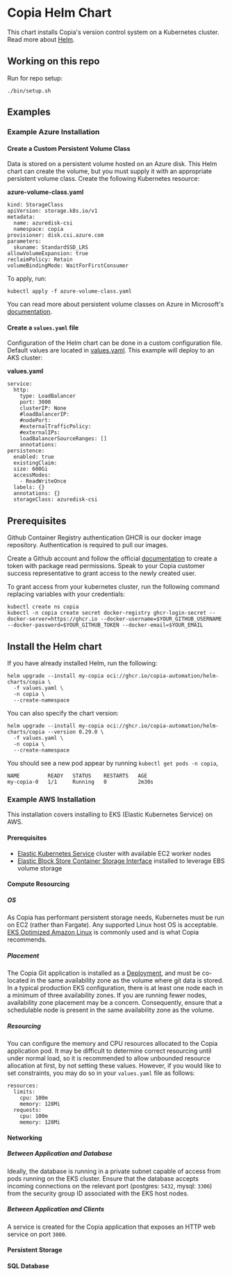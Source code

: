# Copia Helm Chart

This chart installs Copia's version control system on a Kubernetes cluster. Read more about [Helm](https://helm.sh/).

## Working on this repo

Run for repo setup:

```
./bin/setup.sh
```

## Examples

### Example Azure Installation

#### Create a Custom Persistent Volume Class

Data is stored on a persistent volume hosted on an Azure disk. This Helm chart can create the volume, but you must supply it with an appropriate persistent volume class. Create the following Kubernetes resource:

**azure-volume-class.yaml**

```
kind: StorageClass
apiVersion: storage.k8s.io/v1
metadata:
  name: azuredisk-csi
  namespace: copia
provisioner: disk.csi.azure.com
parameters:
  skuname: StandardSSD_LRS
allowVolumeExpansion: true
reclaimPolicy: Retain
volumeBindingMode: WaitForFirstConsumer
```

To apply, run:

```
kubectl apply -f azure-volume-class.yaml
```

You can read more about persistent volume classes on Azure in Microsoft's [documentation](https://docs.microsoft.com/en-us/azure/aks/azure-disk-csi#dynamically-create-azure-disk-pvs-by-using-the-built-in-storage-classes).

#### Create a `values.yaml` file

Configuration of the Helm chart can be done in a custom configuration file. Default values are located in [values.yaml](./values.yaml). This example will deploy to an AKS cluster:

**values.yaml**

```
service:
  http:
    type: LoadBalancer
    port: 3000
    clusterIP: None
    #loadBalancerIP:
    #nodePort:
    #externalTrafficPolicy:
    #externalIPs:
    loadBalancerSourceRanges: []
    annotations:
persistence:
  enabled: true
  existingClaim:
  size: 600Gi
  accessModes:
    - ReadWriteOnce
  labels: {}
  annotations: {}
  storageClass: azuredisk-csi
```

## Prerequisites

Github Container Registry authentication
GHCR is our docker image repository. Authentication is required to pull our images. 

Create a Github account and follow the official [documentation](https://docs.github.com/en/authentication/keeping-your-account-and-data-secure/managing-your-personal-access-tokens) to create a token with package read permissions. Speak to your Copia customer success representative to grant access to the newly created user.

To grant access from your kubernetes cluster, run the following command replacing variables with your credentials:

```
kubectl create ns copia
kubectl -n copia create secret docker-registry ghcr-login-secret --docker-server=https://ghcr.io --docker-username=$YOUR_GITHUB_USERNAME --docker-password=$YOUR_GITHUB_TOKEN --docker-email=$YOUR_EMAIL
```

## Install the Helm chart

If you have already installed Helm, run the following:

```
helm upgrade --install my-copia oci://ghcr.io/copia-automation/helm-charts/copia \
  -f values.yaml \
  -n copia \
  --create-namespace
```

You can also specify the chart version:
```
helm upgrade --install my-copia oci://ghcr.io/copia-automation/helm-charts/copia --version 0.29.0 \
  -f values.yaml \
  -n copia \
  --create-namespace
```

You should see a new pod appear by running `kubectl get pods -n copia`,

```
NAME         READY   STATUS    RESTARTS   AGE
my-copia-0   1/1     Running   0          2m30s
```

### Example AWS Installation

This installation covers installing to EKS (Elastic Kubernetes Service) on AWS.

#### Prerequisites

- [Elastic Kubernetes Service](https://aws.amazon.com/eks/) cluster with available EC2 worker nodes
- [Elastic Block Store Container Storage Interface](https://docs.aws.amazon.com/eks/latest/userguide/ebs-csi.html) installed to leverage EBS volume storage

#### Compute Resourcing

##### OS

As Copia has performant persistent storage needs, Kubernetes must be run on EC2 (rather than Fargate). Any supported Linux host OS is
acceptable. [EKS Optimized Amazon Linux](https://docs.aws.amazon.com/eks/latest/userguide/eks-optimized-ami.html) is commonly used
and is what Copia recommends.

##### Placement

The Copia Git application is installed as a [Deployment](https://kubernetes.io/docs/concepts/workloads/controllers/deployment/), and
must be co-located in the same availability zone as the volume where git data is stored. In a typical production EKS configuration, there is at least one node each in a minimum of three availability zones. If you are running fewer nodes, availability zone placement may be a concern. Consequently, ensure that a schedulable node is present in the same availability zone as the volume.

##### Resourcing

You can configure the memory and CPU resources allocated to the Copia application pod. It may be difficult to determine correct resourcing until under normal load, so it is recommended to allow unbounded resource allocation at first, by not setting these values. However, if you would like to set constraints, you may do so in your `values.yaml` file as follows:

```
resources:
  limits:
    cpu: 100m
    memory: 128Mi
  requests:
    cpu: 100m
    memory: 128Mi
```

#### Networking

##### Between Application and Database

Ideally, the database is running in a private subnet capable of access from pods running on the EKS cluster. Ensure that the database accepts incoming connections on the relevant port (postgres: `5432`, mysql: `3306`) from the security group ID associated with the EKS host nodes.

##### Between Application and Clients

A service is created for the Copia application that exposes an HTTP web service on port `3000`.

#### Persistent Storage

#### SQL Database
